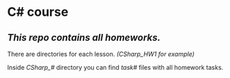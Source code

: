 # C# course

## *This repo contains all homeworks.*

There are directories for each lesson. *(CSharp_HW1 for example)*

Inside *CSharp_#* directory you can find *task#* files with all homework tasks.
